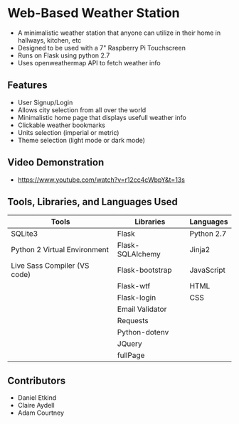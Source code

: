 # Web-Based Weather Station
- A minimalistic weather station that anyone can utilize in their home in hallways, kitchen, etc
- Designed to be used with a 7" Raspberry Pi Touchscreen
- Runs on Flask using python 2.7
- Uses openweathermap API to fetch weather info

## Features
- User Signup/Login
- Allows city selection from all over the world
- Minimalistic home page that displays usefull weather info
- Clickable weather bookmarks
- Units selection (imperial or metric)
- Theme selection (light mode or dark mode)

## Video Demonstration
- https://www.youtube.com/watch?v=r12cc4cWbpY&t=13s

## Tools, Libraries, and Languages Used
|Tools|Libraries|Languages|
|---|---|---|
|SQLite3|Flask|Python 2.7|
|Python 2 Virtual Environment|Flask-SQLAlchemy|Jinja2|
|Live Sass Compiler (VS code)|Flask-bootstrap|JavaScript|
||Flask-wtf|HTML|
||Flask-login|CSS|
||Email Validator||
||Requests||
||Python-dotenv||
||JQuery||
||fullPage||

## Contributors
- Daniel Etkind
- Claire Aydell
- Adam Courtney
